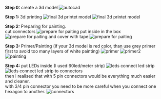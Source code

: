 **Step 0:** create a 3d model
![autocad](https://github.com/ArtiomBoo/Arduino_HexaLeaf/blob/master/images/autocad.JPG)

**Step 1:** 3d printing 
![final 3d printet model](https://github.com/ArtiomBoo/Arduino_Hexagon-LEDs/blob/master/images/20190505_114858.jpg)
![final 3d printet model](https://github.com/ArtiomBoo/Arduino_Hexagon-LEDs/blob/master/images/20190412_152043.jpg)

**Step 2:** Preparing for painting.  
cut connectors
![prepare for paiting](https://github.com/ArtiomBoo/Arduino_HexaLeaf/blob/master/images/20190505_204603.jpg)
put inside in the box
![prepare for paiting](https://github.com/ArtiomBoo/Arduino_HexaLeaf/blob/master/images/20190505_204858.jpg)
and cover with tape 
![prepare for paiting](https://github.com/ArtiomBoo/Arduino_HexaLeaf/blob/master/images/20190505_205217.jpg)

**Step 3:** Primer/Painting (if your 3d model is red color, than use grey primer first to avoid too many layers of white painting)
![primer](https://github.com/ArtiomBoo/Arduino_Hexagon-LEDs/blob/master/images/20190501_095853.jpg)
![primer2](https://github.com/ArtiomBoo/Arduino_Hexagon-LEDs/blob/master/images/20190504_130005.jpg)
![painting](https://github.com/ArtiomBoo/Arduino_Hexagon-LEDs/blob/master/images/20190504_172753.jpg)

**Step 4:** put LEDs inside (I used 60led/meter strip)
![leds](https://github.com/ArtiomBoo/Arduino_HexaLeaf/blob/master/images/20190506_071515.jpg)
connect led strip
![leds](https://github.com/ArtiomBoo/Arduino_HexaLeaf/blob/master/images/20190506_071555.jpg)
connect led strip to connectors  
then I realised that with 5 pin connectors would be everything much easier and cleaner.  
with 3/4 pin connector you need to be more careful when you connect one hexagon to another. 
![connectors](https://github.com/ArtiomBoo/Arduino_HexaLeaf/blob/master/images/hexa_pinout4_5_small.png)
